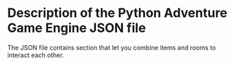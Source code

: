 # Description of the Python Adventure Game Engine JSON file

The JSON file contains section that let you combine items and rooms to interact each other.